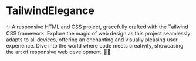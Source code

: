 # TailwindElegance
✨ A responsive HTML and CSS project, gracefully crafted with the Tailwind CSS framework. Explore the magic of web design as this project seamlessly adapts to all devices, offering an enchanting and visually pleasing user experience. Dive into the world where code meets creativity, showcasing the art of responsive web development. 🚀🎨
